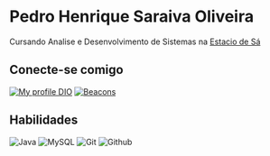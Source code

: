 # Pedro Henrique Saraiva Oliveira

Cursando Analise e Desenvolvimento de Sistemas na [Estacio de Sá](https://estacio.br/)

## Conecte-se comigo
[![My profile DIO](https://img.shields.io/badge/-Meu%20Perfil%20na%20DIO-30A3DER?style=for-the-badge)](https://www.dio.me/users/pedreamsaraiva)
[![Beacons](https://img.shields.io/badge/-Minhas%20Redes%20Sociais%20-30A3DE?style=for-the-badge)](https://beacons.ai/pedream)

## Habilidades 
![Java](https://img.shields.io/badge/java-%23ED8B00.svg?style=for-the-badge&logo=openjdk&logoColor=white)
![MySQL](https://img.shields.io/badge/MySQL-00000F?style=for-the-badge&logo=mysql&logoColor=white)
![Git](https://img.shields.io/badge/MySQL-00000F?style=for-the-badge&logo=Git&logoColor=white)
![Github](https://img.shields.io/badge/MySQL-00000F?style=for-the-badge&logo=Git&logoColor=white)